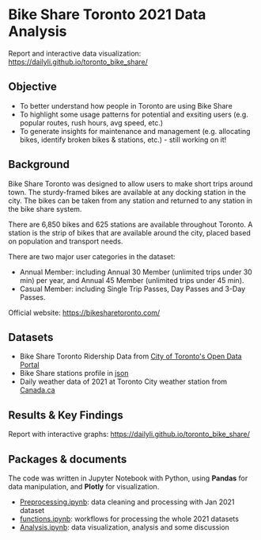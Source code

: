 # Bike Share Toronto 2021 Data Analysis

Report and interactive data visualization: https://dailyli.github.io/toronto_bike_share/

## Objective

- To better understand how people in Toronto are using Bike Share
- To highlight some usage patterns for potential and exsiting users (e.g. popular routes, rush hours, avg speed, etc.)
- To generate insights for maintenance and management (e.g. allocating bikes, identify broken bikes & stations, etc.) - still working on it!

## Background

Bike Share Toronto was designed to allow users to make short trips around town. The sturdy-framed bikes are available at any docking station in the city. The bikes can be taken from any station and returned to any station in the bike share system. 

There are 6,850 bikes and 625 stations are available throughout Toronto. A station is the strip of bikes that are available around the city, placed based on population and transport needs.

There are two major user categories in the dataset:
- Annual Member: including Annual 30 Member (unlimited trips under 30 min) per year, and Annual 45 Member (unlimited trips under 45 min).
- Casual Member: including Single Trip Passes, Day Passes and 3-Day Passes.

Official website: https://bikesharetoronto.com/

## Datasets

- Bike Share Toronto Ridership Data from [City of Toronto's Open Data Portal](https://open.toronto.ca/dataset/bike-share-toronto-ridership-data/)
- Bike Share stations profile in [json](https://tor.publicbikesystem.net/ube/gbfs/v1/en/station_information)
- Daily weather data of 2021 at Toronto City weather station from [Canada.ca](https://climate.weather.gc.ca/historical_data/search_historic_data_e.html)

## Results & Key Findings

Report with interactive graphs: https://dailyli.github.io/toronto_bike_share/

## Packages & documents

The code was written in Jupyter Notebook with Python, using **Pandas** for data manipulation, and **Plotly** for visualization.
- [Preprocessing.ipynb](https://github.com/dailyLi/toronto_bike_share/blob/main/Preprocessing.ipynb): data cleaning and processing with Jan 2021 dataset
- [functions.ipynb](https://github.com/dailyLi/toronto_bike_share/blob/main/functions.ipynb): workflows for processing the whole 2021 datasets
- [Analysis.ipynb](https://github.com/dailyLi/toronto_bike_share/blob/main/Analysis.ipynb): data visualization, analysis and some discussion

